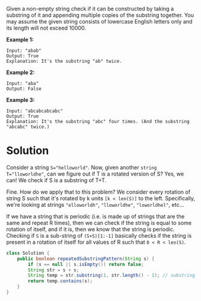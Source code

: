 Given a non-empty string check if it can be constructed by taking a substring of it and appending multiple copies of the substring together. You may assume the given string consists of lowercase English letters only and its length will not exceed 10000.

 

__Example 1:__

```
Input: "abab"
Output: True
Explanation: It's the substring "ab" twice.
```

__Example 2:__

```
Input: "aba"
Output: False
```

__Example 3:__

```
Input: "abcabcabcabc"
Output: True
Explanation: It's the substring "abc" four times. (And the substring "abcabc" twice.)
```

# Solution

Consider a string `S="helloworld"`. Now, given another `string T="lloworldhe"`, can we figure out if T is a rotated version of S? Yes, we can! We check if S is a substring of T+T.

Fine. How do we apply that to this problem? We consider every rotation of string S such that it's rotated by k units `[k < len(S)]` to the left. Specifically, we're looking at strings `"elloworldh"`, `"lloworldhe"`, `"loworldhel"`, etc...

If we have a string that is periodic (i.e. is made up of strings that are the same and repeat R times), then we can check if the string is equal to some rotation of itself, and if it is, then we know that the string is periodic. Checking if `S` is a sub-string of `(S+S)[1:-1]` basically checks if the string is present in a rotation of itself for all values of R such that `0 < R < len(S)`.

```java
class Solution {
    public boolean repeatedSubstringPattern(String s) {
        if (s == null || s.isEmpty()) return false;
        String str = s + s;
        String temp = str.substring(1, str.length() - 1); // substring [beginIndex, endIndex)
        return temp.contains(s);
    }
}
```
